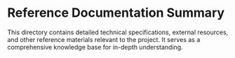 # Reference Documentation Summary

This directory contains detailed technical specifications, external resources, and other reference materials relevant to the project. It serves as a comprehensive knowledge base for in-depth understanding.